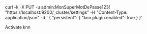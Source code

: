 curl -k -X PUT -u admin:MonSuperMotDePasse123! "https://localhost:9200/_cluster/settings" -H "Content-Type: application/json" -d '
{
  "persistent": {
    "knn.plugin.enabled": true
  }
}'

Activate knn
